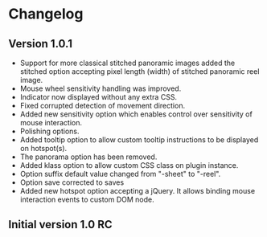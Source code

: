 Changelog
=========

Version 1.0.1
-------------
* Support for more classical stitched panoramic images added the stitched option accepting pixel length (width) of stitched panoramic reel image.
* Mouse wheel sensitivity handling was improved.
* Indicator now displayed without any extra CSS.
* Fixed corrupted detection of movement direction.
* Added new sensitivity option which enables control over sensitivity of mouse interaction.
* Polishing options.
 * Added tooltip option to allow custom tooltip instructions to be displayed on hotspot(s).
 * The panorama option has been removed.
 * Added klass option to allow custom CSS class on plugin instance.
 * Option suffix default value changed from "-sheet" to "-reel".
 * Option save corrected to saves
* Added new hotspot option accepting a jQuery. It allows binding mouse interaction events to custom DOM node.

Initial version 1.0 RC
----------------------